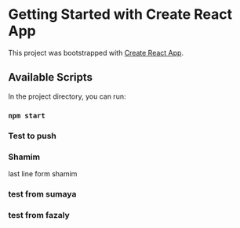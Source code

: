 # Getting Started with Create React App

This project was bootstrapped with [Create React App](https://github.com/facebook/create-react-app).

## Available Scripts

In the project directory, you can run:

### `npm start`

### Test to push 

### Shamim

last line form shamim

### test from sumaya
### test from fazaly